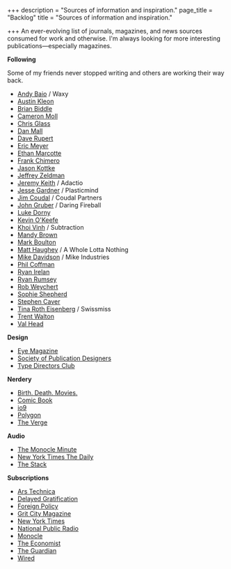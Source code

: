 +++
description = "Sources of information and inspiration."
page_title = "Backlog"
title = "Sources of information and inspiration."

+++
An ever-evolving list of journals, magazines, and news sources consumed for work and otherwise. I'm always looking for more interesting publications—especially magazines.

**Following**

Some of my friends never stopped writing and others are working their way back.

* [Andy Baio](https://waxy.org "Andy Baio") / Waxy
* [Austin Kleon](https://austinkleon.com "Austin Kleon")
* [Brian Biddle](https://www.biddlebrain.com "Brian Biddle")
* [Cameron Moll](http://www.cameronmoll.com "Cameron Moll")
* [Chris Glass](https://chrisglass.com "Chris Glass")
* [Dan Mall](https://danmall.me/articles/ "Dan Mall")
* [Dave Rupert](https://daverupert.com "Dave Rupert")
* [Eric Meyer](https://meyerweb.com "Eric Meyer")
* [Ethan Marcotte](https://ethanmarcotte.com/wrote/ "Ethan Marcotte")
* [Frank Chimero](https://frankchimero.com/blog "Frank Chimero")
* [Jason Kottke](https://kottke.org "Jason Kottke")
* [Jeffrey Zeldman](https://zeldman.com "Jeffrey Zeldman")
* [Jeremy Keith](https://adactio.com "Jeremy Keith") / Adactio
* [Jesse Gardner](https://plasticmind.com/blog/ "Jesse Gardner") / Plasticmind
* [Jim Coudal](http://coudal.com "Coudal Partners") / Coudal Partners
* [John Gruber](https://daringfireball.net "John Gruber") / Daring Fireball
* [Luke Dorny](https://lukedorny.com "Luke Dorny")
* [Kevin O'Keefe](https://kevin.lexblog.com "Kevin O'Keefe")
* [Khoi Vinh](https://www.subtraction.com "Khoi Vinh") / Subtraction
* [Mandy Brown](https://aworkinglibrary.com/writing/hard-way "Mandy Brown")
* [Mark Boulton](https://markboulton.co.uk/journal/ "Mark Boulton")
* [Matt Haughey](https://a.wholelottanothing.org "Matt Haughey") / A Whole Lotta Nothing
* [Mike Davidson](https://mikeindustries.com/blog/archive/category/original "Mike Davidson") / Mike Industries
* [Phil Coffman](https://philcoffman.com "Phil Coffman")
* [Ryan Irelan](https://ryanirelan.com "Ryan Irelan")
* [Ryan Rumsey](https://www.ryanrumsey.com/words "Ryan Rumsey")
* [Rob Weychert](https://v6.robweychert.com/blog/ "Rob Weychert")
* [Sophie Shepherd](http://sophieshepherd.com "Sophie Shepherd")
* [Stephen Caver](https://www.stephencaver.com/journal/index.html "Stephen Caver")
* [Tina Roth Eisenberg](https://www.swiss-miss.com/ "Swissmiss") / Swissmiss
* [Trent Walton](https://trentwalton.com/category/notes/ "Trent Welton")
* [Val Head](https://valhead.com/blog/ "Val Head")

**Design**

* [Eye Magazine](http://www.eyemagazine.com/blog "Eye Magazine")
* [Society of Publication Designers](https://www.spd.org "Society of Publication Designers")
* [Type Directors Club](https://www.tdc.org "Type Directors Club")

**Nerdery**

* [Birth. Death. Movies.](https://birthmoviesdeath.com "Birth. Death. Movies.")
* [Comic Book](https://comicbook.com "Comicbook")
* [io9](https://io9.gizmodo.com "io9")
* [Polygon](https://www.polygon.com "Polygon")
* [The Verge](https://www.theverge.com "The Verge")

**Audio**

* [The Monocle Minute](https://monocle.com/radio/shows/the-monocle-minute/ "Monocle Minute podcast")
* [New York Times The Daily](https://www.nytimes.com/column/the-daily "The Daily")
* [The Stack](https://monocle.com/radio/shows/the-stack/ "The Stack")

**Subscriptions**

* [Ars Technica](https://arstechnica.com "Ars Technica")
* [Delayed Gratification](https://www.slow-journalism.com/blog "Delayed Gratification")
* [Foreign Policy](https://foreignpolicy.com "Foreign Policy")
* [Grit City Magazine](https://gritcitymag.com "Grit City Magazine")
* [New York Times](https://nytimes.com "New York Times")
* [National Public Radio](https://www.npr.org "National Public Radio")
* [Monocle](https://monocle.com "Monocle")
* [The Economist](https://www.economist.com "The Economist")
* [The Guardian](https://www.theguardian.com/us "The Guardian")
* [Wired](https://wired.com "Wired")